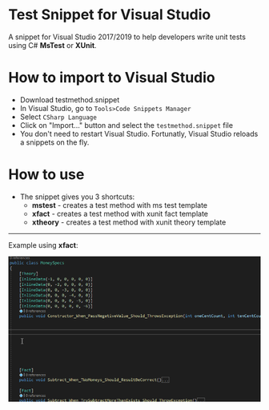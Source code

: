 # Test Snippet for Visual Studio
A snippet for Visual Studio 2017/2019 to help developers write unit tests using C# **MsTest** or **XUnit**. 

# How to import to Visual Studio
* Download testmethod.snippet
* In Visual Studio, go to ```Tools>Code Snippets Manager```
* Select ```CSharp Language```
* Click on "Import..." button and select the ```testmethod.snippet``` file
* You don't need to restart Visual Studio. Fortunatly, Visual Studio reloads a snippets on the fly.

# How to use
* The snippet gives you 3 shortcuts:
   * **mstest** - creates a test method with ms test template
   * **xfact** - creates a test method with xunit fact template
   * **xtheory** - creates a test method with xunit theory template

---
Example using **xfact**:

![](xfact-sample.gif)
